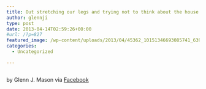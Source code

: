 ```yaml
---
title: Out stretching our legs and trying not to think about the house in Sydney.
author: glennji
type: post
date: 2013-04-14T02:59:26+00:00
#url: /?p=827
featured_image: /wp-content/uploads/2013/04/45362_10151346693085741_639256089_n.jpg
categories:
  - Uncategorized

---
```

<div>
  <img style="max-width: 600px;" alt="" src="/wp-content/uploads/2013/04/45362_10151346693085741_639256089_n.jpg" /></p> 
  
  <div>
    by Glenn J. Mason via <a href="http://www.facebook.com/photo.php?fbid=10151346693085741&set=a.10150907445480741.408542.551785740&type=1">Facebook</a>
  </div>
</div>

